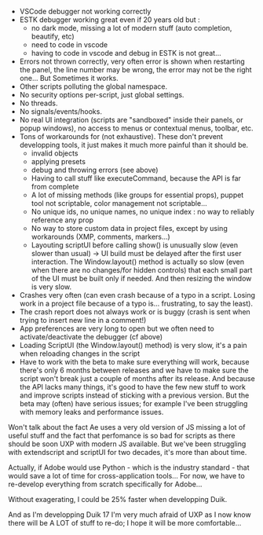 - VSCode debugger not working correctly
- ESTK debugger working great even if 20 years old but :
    - no dark mode, missing a lot of modern stuff (auto completion, beautify, etc)
    - need to code in vscode
    - having to code in vscode and debug in ESTK is not great...
- Errors not thrown correctly, very often error is shown when restarting the panel, the line number may be wrong, the error may not be the right one... But Sometimes it works.
- Other scripts polluting the global namespace.
- No security options per-script, just global settings.
- No threads.
- No signals/events/hooks.
- No real UI integration (scripts are "sandboxed" inside their panels, or popup windows), no access to menus or contextual menus, toolbar, etc.
- Tons of workarounds for (not exhaustive). These don't prevent developping tools, it just makes it much more painful than it should be.
    - invalid objects
    - applying presets
    - debug and throwing errors (see above)
    - Having to call stuff like executeCommand, because the API is far from complete
    - A lot of missing methods (like groups for essential props), puppet tool not scriptable, color management not scriptable...
    - No unique ids, no unique names, no unique index : no way to reliably reference any prop
    - No way to store custom data in project files, except by using workarounds (XMP, comments, markers...)
    - Layouting scriptUI before calling show() is unusually slow (even slower than usual) -> UI build must be delayed after the first user interaction. The Window.layout() method is actually so slow (even when there are no changes/for hidden controls) that each small part of the UI must be built only if needed. And then resizing the window is very slow.
- Crashes very often (can even crash because of a typo in a script. Losing work in a project file because of a typo is... frustrating, to say the least).
- The crash report does not always work or is buggy (crash is sent when trying to insert new line in a comment!)
- App preferences are very long to open but we often need to activate/deactivate the debugger (cf above)
- Loading ScriptUI (the Window.layout() method) is very slow, it's a pain when reloading changes in the script
- Have to work with the beta to make sure everything will work, because there's only 6 months between releases and we have to make sure the script won't break just a couple of months after its release. And because the API lacks many things, it's good to have the few new stuff to work and improve scripts instead of sticking with a previous version. But the beta may (often) have serious issues; for example I've been struggling with memory leaks and performance issues.

Won't talk about the fact Ae uses a very old version of JS missing a lot of useful stuff and the fact that perfomance is so bad for scripts as there should be soon UXP with modern JS available. But we've been struggling with extendscript and scriptUI for two decades, it's more than about time.

Actually, if Adobe would use Python - which is the industry standard - that would save a lot of time for cross-application tools... For now, we have to re-develop everything from scratch specifically for Adobe...

Without exagerating, I could be 25% faster when developping Duik.

And as I'm developping Duik 17 I'm very much afraid of UXP as I now know there will be A LOT of stuff to re-do; I hope it will be more comfortable...